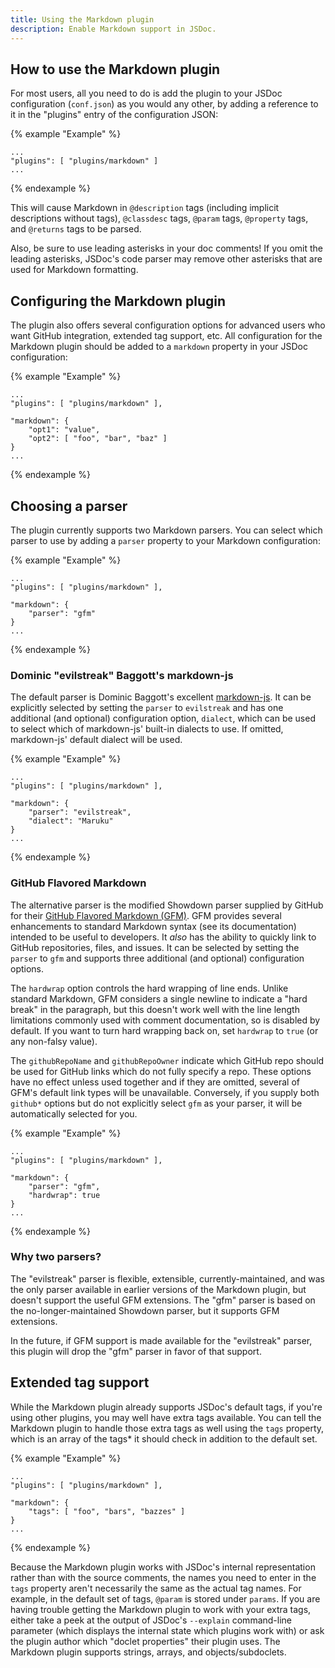 ```yaml
---
title: Using the Markdown plugin
description: Enable Markdown support in JSDoc.
---
```


## How to use the Markdown plugin

For most users, all you need to do is add the plugin to your JSDoc configuration (`conf.json`) as
you would any other, by adding a reference to it in the "plugins" entry of the configuration JSON:

{% example "Example" %}

```
...
"plugins": [ "plugins/markdown" ]
...
```
{% endexample %}

This will cause Markdown in `@description` tags (including implicit descriptions without tags),
`@classdesc` tags, `@param` tags, `@property` tags, and `@returns` tags to be parsed.

Also, be sure to use leading asterisks in your doc comments! If you omit the leading asterisks,
JSDoc's code parser may remove other asterisks that are used for Markdown formatting.

## Configuring the Markdown plugin

The plugin also offers several configuration options for advanced users who want GitHub integration,
extended tag support, etc.  All configuration for the Markdown plugin should be added to a
`markdown` property in your JSDoc configuration:

{% example "Example" %}


```
...
"plugins": [ "plugins/markdown" ],

"markdown": {
    "opt1": "value",
    "opt2": [ "foo", "bar", "baz" ]
}
...
```
{% endexample %}

## Choosing a parser

The plugin currently supports two Markdown parsers.  You can select which parser to use by adding a
`parser` property to your Markdown configuration:

{% example "Example" %}

```
...
"plugins": [ "plugins/markdown" ],

"markdown": {
    "parser": "gfm"
}
...
```
{% endexample %}

### Dominic "evilstreak" Baggott's markdown-js

The default parser is Dominic Baggott's excellent [markdown-js][].  It can be explicitly selected by
setting the `parser` to `evilstreak` and has one additional (and optional) configuration option,
`dialect`, which can be used to select which of markdown-js' built-in dialects to use.  If omitted,
markdown-js' default dialect will be used.

{% example "Example" %}

```
...
"plugins": [ "plugins/markdown" ],

"markdown": {
    "parser": "evilstreak",
    "dialect": "Maruku"
}
...
```
{% endexample %}

[markdown-js]: https://github.com/evilstreak/markdown-js

### GitHub Flavored Markdown

The alternative parser is the modified Showdown parser supplied by GitHub for their [GitHub Flavored
Markdown (GFM)][gfm].  GFM provides several enhancements to standard Markdown syntax (see its
documentation) intended to be useful to developers.  It _also_ has the ability to quickly link to
GitHub repositories, files, and issues.  It can be selected by setting the `parser` to `gfm` and
supports three additional (and optional) configuration options.

The `hardwrap` option controls the hard wrapping of line ends.  Unlike standard Markdown, GFM
considers a single newline to indicate a "hard break" in the paragraph, but this doesn't work well
with the line length limitations commonly used with comment documentation, so is disabled by
default.  If you want to turn hard wrapping back on, set `hardwrap` to `true` (or any non-falsy
value).

The `githubRepoName` and `githubRepoOwner` indicate which GitHub repo should be used for GitHub
links which do not fully specify a repo.  These options have no effect unless used together and if
they are omitted, several of GFM's default link types will be unavailable.  Conversely, if you
supply both `github*` options but do not explicitly select `gfm` as your parser, it will be
automatically selected for you.

{% example "Example" %}

```
...
"plugins": [ "plugins/markdown" ],

"markdown": {
    "parser": "gfm",
    "hardwrap": true
}
...
```
{% endexample %}

[gfm]: https://help.github.com/articles/github-flavored-markdown/

### Why two parsers?

The "evilstreak" parser is flexible, extensible, currently-maintained, and was the only parser
available in earlier versions of the Markdown plugin, but doesn't support the useful GFM extensions.
The "gfm" parser is based on the no-longer-maintained Showdown parser, but it supports GFM
extensions.

In the future, if GFM support is made available for the "evilstreak" parser, this plugin will drop
the "gfm" parser in favor of that support.

## Extended tag support

While the Markdown plugin already supports JSDoc's default tags, if you're using other plugins, you
may well have extra tags available.  You can tell the Markdown plugin to handle those extra tags as
well using the `tags` property, which is an array of the tags* it should check in addition to the
default set.

{% example "Example" %}

```
...
"plugins": [ "plugins/markdown" ],

"markdown": {
    "tags": [ "foo", "bars", "bazzes" ]
}
...
```
{% endexample %}

Because the Markdown plugin works with JSDoc's internal representation rather than with the source
comments, the names you need to enter in the `tags` property aren't necessarily the same as the
actual tag names.  For example, in the default set of tags, `@param` is stored under `params`.  If
you are having trouble getting the Markdown plugin to work with your extra tags, either take a peek
at the output of JSDoc's `--explain` command-line parameter (which displays the internal state which
plugins work with) or ask the plugin author which "doclet properties" their plugin uses.  The
Markdown plugin supports strings, arrays, and objects/subdoclets.

